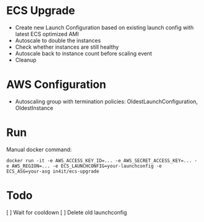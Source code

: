 # ECS Upgrade

* Create new Launch Configuration based on existing launch config with latest ECS optimized AMI
* Autoscale to double the instances
* Check whether instances are still healthy
* Autoscale back to instance count before scaling event
* Cleanup

# AWS Configuration
* Autoscaling group with termination policies: OldestLaunchConfiguration, OldestInstance

# Run
Manual docker command:
```
docker run -it -e AWS_ACCESS_KEY_ID=... -e AWS_SECRET_ACCESS_KEY=... -e AWS_REGION=... -e ECS_LAUNCHCONFIG=your-launchconfig -e ECS_ASG=your-asg in4it/ecs-upgrade
```

# Todo
[ ] Wait for cooldown
[ ] Delete old launchconfig
